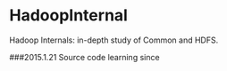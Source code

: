 # HadoopInternal
Hadoop Internals: in-depth study of Common and HDFS.

###2015.1.21
Source code learning since 
